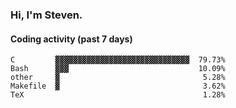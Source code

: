 ### Hi, I'm Steven.

#### Coding activity (past 7 days)
```
C         ▓▓▓▓▓▓▓▓▓▓▓▓▓▓▓▓▓▓▓▓▓▓▓▓▓▓▓▓▓▓  79.73%
Bash      ▓▓▓                             10.09%
other     ▓                                5.28%
Makefile  ▓                                3.62%
TeX                                        1.28%
```
